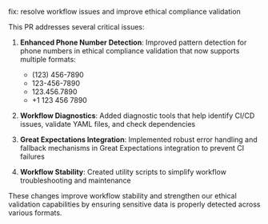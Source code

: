 fix: resolve workflow issues and improve ethical compliance validation

This PR addresses several critical issues:

1. **Enhanced Phone Number Detection**: Improved pattern detection for phone numbers in ethical compliance validation that now supports multiple formats:
   - (123) 456-7890
   - 123-456-7890
   - 123.456.7890
   - +1 123 456 7890

2. **Workflow Diagnostics**: Added diagnostic tools that help identify CI/CD issues, validate YAML files, and check dependencies

3. **Great Expectations Integration**: Implemented robust error handling and fallback mechanisms in Great Expectations integration to prevent CI failures

4. **Workflow Stability**: Created utility scripts to simplify workflow troubleshooting and maintenance

These changes improve workflow stability and strengthen our ethical validation capabilities by ensuring sensitive data is properly detected across various formats.
